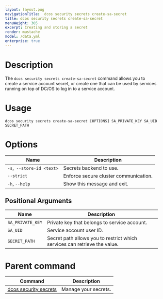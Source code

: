 ```yaml
---
layout: layout.pug
navigationTitle:  dcos security secrets create-sa-secret
title: dcos security secrets create-sa-secret
menuWeight: 305
excerpt: Creating and storing a secret
render: mustache
model: /data.yml
enterprise: true
---
```


# Description

The `dcos security secrets create-sa-secret` command allows you to create a service account secret, or create one that can be used by services running on top of DC/OS to log in to a service account.

# Usage

```
dcos security secrets create-sa-secret [OPTIONS] SA_PRIVATE_KEY SA_UID SECRET_PATH
```

# Options

| Name |  Description |
|---------|-------------|
| `-s`,` --store-id <text>` | Secrets backend to use.|
|  `--strict `    |        Enforce secure cluster communication.|
|  `-h`, `--help`    |       Show this message and exit.|

## Positional Arguments

| Name |  Description |
|---------|-------------|
|  `SA_PRIVATE_KEY` | Private key that belongs to service account. |
|  `SA_UID` | Service account user ID. |
|  `SECRET_PATH` | Secret path allows you to restrict which services can retrieve the value. |

# Parent command

| Command | Description |
|---------|-------------|
| [dcos security secrets](/1.14/cli/command-reference/dcos-security/dcos-security-secrets/) |  Manage your secrets. |
